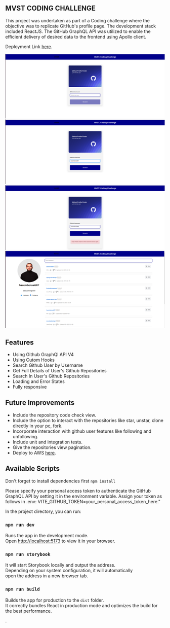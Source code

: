 ## MVST CODING CHALLENGE

This project was undertaken as part of a Coding challenge where the objective was to replicate GitHub's profile page. The development stack included ReactJS. The GitHub GraphQL API was utilized to enable the efficient delivery of desired data to the frontend using Apollo client.

Deployment Link <a href="https://mvst-coding-challengee.netlify.app/" target="_blank" rel="noopener noreferrer">here</a>.

![plot](./src/assets/image1.png)
![plot](./src/assets/image2.png)
![plot](./src/assets/image3.png)
![plot](./src/assets/image4.png)

## Features

- Using Github GraphQl API V4
- Using Cutom Hooks
- Search Github User by Username
- Get Full Details of User's Github Repositories
- Search In User's Github Repositories
- Loading and Error States
- Fully responsive

## Future Improvements

- Include the repository code check view.
- Include the option to interact with the repositories like star, unstar, clone directly in your pc, fork.
- Incorporate interaction with github user features like following and unfollowing.
- Include unit and integration tests.
- Give the repositories view pagination.
- Deploy to AWS <a href="https://medium.com/@hazembensaid195/deploy-a-react-application-on-aws-s3-aws-cloudfront-route53-aws-certificate-manager-using-bdafc8ff7e25" target="_blank" rel="noopener noreferrer">here</a>.

## Available Scripts

Don't forget to install dependencies first `npm install`


Please specify your personal access token to authenticate the GitHub GraphQL API by setting it in the environment variable. Assign your token as follows in .env: 
VITE_GITHUB_TOKEN=your_personal_access_token_here."


In the project directory, you can run:

### `npm run dev`

Runs the app in the development mode.\
Open [http://localhost:5173](http://localhost:5173) to view it in your browser.

### `npm run storybook`

It will start Storybook locally and output the address.\
Depending on your system configuration, it will automatically \
open the address in a new browser tab.

### `npm run build`

Builds the app for production to the `dist` folder.\
It correctly bundles React in production mode and optimizes the build for the best performance.

.
